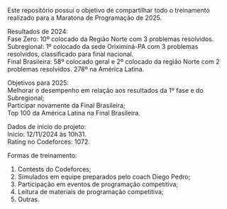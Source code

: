 Este repositório possui o objetivo de compartilhar todo o treinamento realizado para a Maratona de Programação de 2025.

Resultados de 2024: <br>
Fase Zero: 10º colocado da Região Norte com 3 problemas resolvidos. <br>
Subregional: 1º colocado da sede Oriximiná-PA com 3 problemas resolvidos, classificado para final nacional. <br>
Final Brasileira: 58º colocado geral e 2º colocado da região Norte com 2 problemas resolvidos. 278º na América Latina. 

Objetivos para 2025: <br>
Melhorar o desempenho em relação aos resultados da 1º fase e do Subregional; <br>
Participar novamente da Final Brasileira; <br>
Top 100 da América Latina na Final Brasileira. 

Dados de início do projeto: <br>
Início: 12/11/2024 às 10h31. <br>
Rating no Codeforces: 1072.

Formas de treinamento: <br>
1. Contests do Codeforces; <br>
2. Simulados em equipe preparados pelo coach Diego Pedro; <br>
3. Participação em eventos de programação competitiva; <br>
4. Leitura de materiais de programação competitiva; <br>
5. Outras.